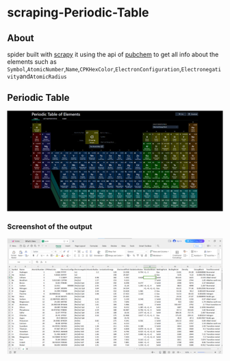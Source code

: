 # scraping-Periodic-Table


## About 

spider built with [scrapy](https://scrapy.org/) 
it using the api of [pubchem](https://pubchem.ncbi.nlm.nih.gov/ptable/) to get all info about the elements
such as `Symbol`,`AtomicNumber`,`Name`,`CPKHexColor`,`ElectronConfiguration`,`Electronegativity`and`AtomicRadius`



## Periodic Table
![output](https://github.com/abdosabry21/scraping-Periodic-Table/blob/main/Periodic_Table_img.png)



### Screenshot of the output
![output](https://github.com/abdosabry21/scraping-Periodic-Table/blob/main/pub/Screenshot%202023-12-01%20134724.png)
